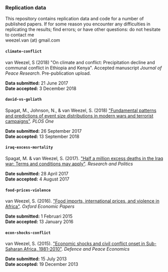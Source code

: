 ### Replication data

This repository contains replication data and code for a number of published papers.
If for some reason you encounter any difficulties in replicating the results; find errors; or have other questions: do not hesitate to contact me<br>
weezel.van (at) gmail.com


#### `climate-conflict`
van Weezel, S (2018) "On climate and conflict: Precipitation decline and communal conflict in Ethiopia and Kenya". Accepted manuscript *Journal of Peace Research*. Pre-publication upload.   

**Data submitted:** 21 June 2017  
**Date accepted:** 3 December 2018

#### `david-vs-goliath`
Spagat, M., Johnson, N., & van Weezel, S. (2018) ["Fundamental patterns and predictions of event size distributions in modern wars and terrorist campaigns"](https://journals.plos.org/plosone/article?id=10.1371/journal.pone.0204639). *PLOS One*  

**Date submitted:** 26 September 2017  
**Date accepted:** 13 September 2018

#### `iraq-excess-mortality`
Spagat, M. & van Weezel, S. (2017). ["Half a million excess deaths in the Iraq war: Terms and conditions may apply"](http://journals.sagepub.com/doi/full/10.1177/2053168017732642). *Research and Politics*  

**Date submitted:** 28 April 2017  
**Date accepted:** 4 August 2017

#### `food-prices-violence`
van Weezel, S. (2016). ["Food imports, international prices, and violence in Africa"](http://oep.oxfordjournals.org/content/68/3/758.abstract). *Oxford Economic Papers*  

**Date submitted:** 1 Februari 2015  
**Date accepted:** 13 January 2016

#### `econ-shocks-conflict`
van Weezel, S. (2015). ["Economic shocks and civil conflict onset in Sub-Saharan Africa, 1981-2010"](http://www.tandfonline.com/doi/abs/10.1080/10242694.2014.887489?journalCode=gdpe20#.VGNjQI_b_VU). *Defence and Peace Economics*   

**Date submitted:** 15 July 2013  
**Date accepted:** 19 December 2013  

